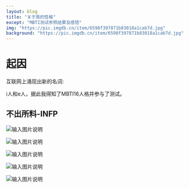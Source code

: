 ```yaml
---
layout: blog
title: "关于我的性格"
except: "MBTI测试参照结果及感悟"
img: "https://pic.imgdb.cn/item/6598f397871b83018a1cab7d.jpg"
background: "https://pic.imgdb.cn/item/6598f397871b83018a1cab7d.jpg"
---
```


# 起因

互联网上涌现出新的名词:

i人和e人，据此我得知了MBTI16人格并参与了测试。

## 不出所料-INFP

![输入图片说明](https://pic.imgdb.cn/item/65c601ae9f345e8d038ec943.jpg)

![输入图片说明](https://pic.imgdb.cn/item/65c601ae9f345e8d038ec97d.jpg)

![输入图片说明](https://pic.imgdb.cn/item/65c601ae9f345e8d038ec9d8.jpg)

![输入图片说明](https://pic.imgdb.cn/item/65c601ae9f345e8d038eca11.jpg)

![输入图片说明](https://pic.imgdb.cn/item/65c601e89f345e8d038f4716.jpg)

